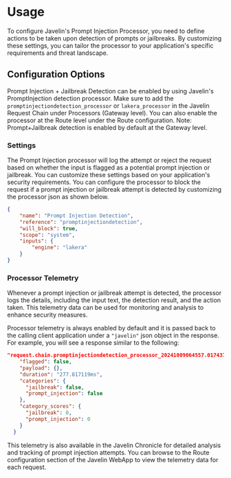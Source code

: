 # Usage

To configure Javelin's Prompt Injection Processor, you need to define actions to be taken upon detection of prompts or jailbreaks. By customizing these settings, you can tailor the processor to your application's specific requirements and threat landscape.

## Configuration Options

Prompt Injection + Jailbreak Detection can be enabled by using Javelin's PromptInjection detection processor. Make sure to add the `promptinjectiondetection_processor` or `lakera_processor` in the Javelin Request Chain  under Processors (Gateway level). You can also enable the processor at the Route level under the Route configuration. 
Note: Prompt+Jailbreak detection is enabled by default at the Gateway level.

### Settings

The Prompt Injection processor will log the attempt or reject the request based on whether the input is flagged as a potential prompt injection or jailbreak. You can customize these settings based on your application's security requirements. You can configure the processor to block the request if a prompt injection or jailbreak attempt is detected by customizing the processor json as shown below.

```json
{
    "name": "Prompt Injection Detection",
    "reference": "promptinjectiondetection",
    "will_block": true,
    "scope": "system",
    "inputs": {
        "engine": "lakera"
    }
}
```

<!-- Setting the `action` to `reject` will reject the request with a 403 Forbidden if a prompt injection or jailbreak attempt is detected. Alternatively, you can leave out the `guard` section to log the attempt without blocking the request. -->

### Processor Telemetry

Whenever a prompt injection or jailbreak attempt is detected, the processor logs the details, including the input text, the detection result, and the action taken. This telemetry data can be used for monitoring and analysis to enhance security measures.

Processor telemetry is always enabled by default and it is passed back to the calling client application under a `"javelin"` json object in the response. For example, you will see a response similar to the following:

```json
"request.chain.promptinjectiondetection_processor_20241009064557.017437218": {
    "flagged": false,
    "payload": {},
    "duration": "277.817119ms",
    "categories": {
      "jailbreak": false,
      "prompt_injection": false
    },
    "category_scores": {
      "jailbreak": 0,
      "prompt_injection": 0
    }
  }
```

This telemetry is also available in the Javelin Chronicle for detailed analysis and tracking of prompt injection attempts. You can browse to the Route configuration section of the Javelin WebApp to view the telemetry data for each request.
